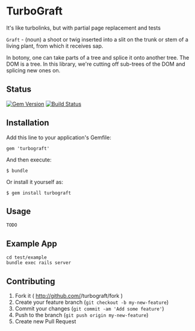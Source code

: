 # TurboGraft

It's like turbolinks, but with partial page replacement and tests

`Graft` - (noun) a shoot or twig inserted into a slit on the trunk or stem of a living plant, from which it receives sap.

In botony, one can take parts of a tree and splice it onto another tree.  The DOM is a tree.  In this library, we're cutting off sub-trees of the DOM and splicing new ones on.

## Status
[![Gem Version](https://badge.fury.io/rb/turbograft.png)](http://badge.fury.io/rb/turbograft)
[![Build Status](https://secure.travis-ci.org/shopify/turbograft.png)](http://travis-ci.org/tylermercier/turbograft)

## Installation

Add this line to your application's Gemfile:

    gem 'turbograft'

And then execute:

    $ bundle

Or install it yourself as:

    $ gem install turbograft

## Usage

    TODO


## Example App

    cd test/example
    bundle exec rails server


## Contributing

1. Fork it ( http://github.com/<my-github-username>/turbograft/fork )
2. Create your feature branch (`git checkout -b my-new-feature`)
3. Commit your changes (`git commit -am 'Add some feature'`)
4. Push to the branch (`git push origin my-new-feature`)
5. Create new Pull Request
